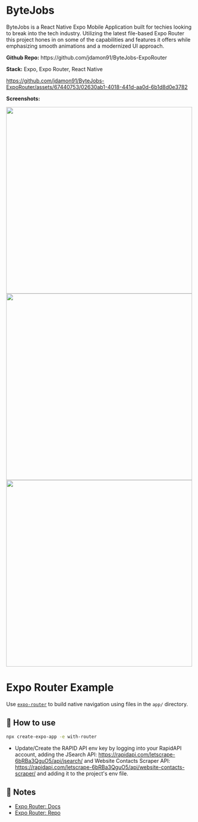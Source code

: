 # ByteJobs
<p>ByteJobs is a React Native Expo Mobile Application built for techies looking to break into the tech industry. Utilizing the latest file-based Expo Router this project hones in on some of the capabilities and features it offers while emphasizing smooth animations and a modernized UI approach.</p>

<p><b>Github Repo:</b> https://github.com/jdamon91/ByteJobs-ExpoRouter
<p><b>Stack:</b> Expo, Expo Router, React Native</p>

https://github.com/jdamon91/ByteJobs-ExpoRouter/assets/67440753/02630ab1-4018-441d-aa0d-6b1d8d0e3782

<b>Screenshots:</b>
<p>
  <img src="https://github.com/jdamon91/jdamon91/assets/67440753/8fd0c60e-ff63-4c3a-ab94-f70e7aece91c" height="500"/>
<img src="https://github.com/jdamon91/jdamon91/assets/67440753/6478e8b1-93fb-4123-a8f1-134ad72ecc1e" height="500"/>
 <img src="https://github.com/jdamon91/jdamon91/assets/67440753/e108fcfc-45bc-4908-93cc-21f86f290635" height="500"/>
</p>

# Expo Router Example

Use [`expo-router`](https://expo.github.io/router) to build native navigation using files in the `app/` directory.

## 🚀 How to use

```sh
npx create-expo-app -e with-router
```

- Update/Create the RAPID API env key by logging into your RapidAPI account, adding the JSearch API: https://rapidapi.com/letscrape-6bRBa3QguO5/api/jsearch/ and Website Contacts Scraper API: https://rapidapi.com/letscrape-6bRBa3QguO5/api/website-contacts-scraper/ and adding it to the project's env file.

## 📝 Notes

- [Expo Router: Docs](https://expo.github.io/router)
- [Expo Router: Repo](https://github.com/expo/router)
